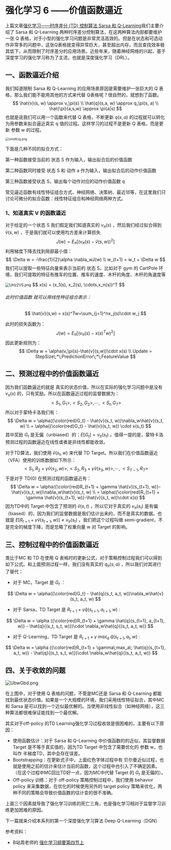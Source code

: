 # 强化学习 6 ——价值函数逼近

上篇文章[强化学习——时序差分 (TD) 控制算法 Sarsa 和 Q-Learning](https://blog.csdn.net/november_chopin/article/details/107897225)我们主要介绍了 Sarsa 和 Q-Learning 两种时序差分控制算法，在这两种算法内部都要维护一张 Q 表格，对于小型的强化学习问题是非常灵活高效的。但是在状态和可选动作非常多的问题中，这张Q表格就变得异常巨大，甚至超出内存，而且查找效率极其低下，从而限制了时序差分的应用场景。近些年来，随着神经网络的兴起，基于深度学习的强化学习称为了主流，也就是深度强化学习（DRL）。

## 一、函数逼近介绍

我们知道限制 Sarsa 和 Q-Learning 的应用场景原因是需要维护一张巨大的 Q 表格，那么我们能不能用其他的方式来代替 Q表格呢？很自然的，就想到了函数。
$$
\hat{v}(s, w) \approx v_\pi(s) \\
\hat{q}(s,a, w) \approx q_\pi(s, a) \\
\hat{\pi}{a,s,w} \approx \pi(a|s)
$$
也就是说我们可以用一个函数来代替 Q 表格，不断更新 $q(s,a)$ 的过程就可以转化为用参数来拟合逼近真实 q 值的过程。这样学习的过程不是更新 Q 表格，而是更新  参数 w 的过程。

<img src="https://s1.ax1x.com/2020/07/22/UHzRUg.png" alt="UHzRUg.png" style="zoom:67%;" />

下面是几种不同的拟合方式：

第一种函数接受当前的 状态 S 作为输入，输出拟合后的价值函数

第二种函数同时接受 状态 S 和 动作 a 作为输入，输出拟合后的动作价值函数

第三种函数接受状态 S，输出每个动作对应的动作价值函数 q

常见逼近函数有线性特征组合方式、神经网络、决策树、最近邻等，在这里我们只讨论可微分的拟合函数：线性特征组合和神经网络两种方式。

### 1、知道真实 V 的函数逼近

对于给定的一个状态 S 我们假定我们知道真实的 $v_\pi(s)$ ，然后我们经过拟合得到 $\hat{v}(s, w)$ ，于是我们就可以使用均方差来计算损失
$$
J(w) = E_\pi[(v_\pi(s) - \hat{v}(s, w))^2]
$$
利用梯度下降去找到局部最小值：
$$
\Delta w = -\frac{1}{2}\alpha \nabla_wJ(w) \\
w_{t+1} = w_t + \Delta w
$$
我们可以提取一些特征向量来表示当前的 状态 S，比如对于 gym 的 CartPole 环境，我们可提取的特征有推车的位置、推车的速度、木杆的角度、木杆的角速度等

<img src="https://s1.ax1x.com/2020/07/22/UHz2VS.png" alt="UHz2VS.png" style="zoom: 80%;" />
$$
x(s) = (x_1(s), x_2(s), \cdots,x_n(s))^T
$$

###### 此时价值函数 就可以用线性特征组合表示：

$$
\hat{v}(s,w) = x(s)^Tw=\sum_{j=1}^nx_j(s)\cdot w_j
$$

此时的损失函数为：
$$
J(w) = E_\pi[(v_\pi(s) - x(s)^T w)^2]
$$
因此更新规则为：
$$
\Delta w = \alpha(v_\pi(s)-\hat{v}(s,w))\cdot x(s) \\
Update = StepSize\;*\;PredictionError\;*\;FeatureValue
$$

## 二、预测过程中的价值函数逼近

因为我们函数逼近的就是 真实的状态价值，所以在实际的强化学习问题中是没有 $v_\pi(s)$ 的，只有奖励。所以在函数逼近过程的监督数据为：
$$
<S_1, G_1>, <S_2, G_2>, \cdots ,<S_t, G_T>
$$
所以对于蒙特卡洛我们有：
$$
\Delta w = \alpha({\color{red}G_t} - \hat{v}(s_t, w))\nabla_w\hat{v}(s_t, w) \\
= \alpha({\color{red}G_t} - \hat{v}(s_t, w)) \cdot x(s_t)
$$
其中奖励 $G_t$ 是无偏（unbiased）的：$E[G_t] = v_\pi(s_t)$ 。值得一提的是，蒙特卡洛预测过程的函数逼近在线性或者是非线性都能收敛。

对于TD算法，我们使用 $\hat{v}(s_t, w)$ 来代替 TD Target。所以我们在价值函数逼近（VFA）使用的训练数据如下所示：
$$
<S_1, R_2+\gamma \hat{v}(s_2, w)>,<S_2, R_3+\gamma \hat{v}(s_3, w)>,\cdots,<S_{T-1}, R_T>
$$
于是对于 TD(0) 在预测过程的函数逼近有：
$$
\Delta w = \alpha({\color{red}R_{t+1} + \gamma \hat{v}(s_{t+1}, w)}-\hat{v}(s_t, w))\nabla_w\hat{v}(s_t, w) \\
= \alpha({\color{red}R_{t+1} + \gamma \hat{v}(s_{t+1}, w)}-\hat{v}(s_t, w))\cdot x(s)
$$
因为TD中的 Target 中包含了预测的 $\hat{v}(s,t)$ ，所以它对于真实的 $v_\pi(s_t)$ 是有偏（biased）的，因为我们的监督数据是我们估计出来的，而不是真实的数据。也就是 $E[R_{t+1} + \gamma \hat{v}(s_{t+1}, w)] \neq v_\pi(s_t)$ 。我们把这个过程叫做 semi-gradient，不是完全的梯度下降，而是忽略了权重向量 w 对 Target 的影响。

## 三、控制过程中的价值函数逼近

类比于MC 和 TD 在使用 Q 表格时的更新公式，对于策略控制过程我们可以得到如下公式。和上面预测过程一样，我们没有真实的 $q_\pi(s,a)$ ，所以我们对其进行了替代：

- 对于 MC，Target 是 $G_t$ ：

$$
\Delta w = \alpha({\color{red}G_t} - \hat{q}(s_t, a_t, w))\nabla_w\hat{v}(s_t, a_t, w)
$$

- 对于 Sarsa，TD Target 是 $R_{t+1} + \gamma \hat{q}(s_{t+1}, a_{t+1}, w)$ :

$$
\Delta w = \alpha ({\color{red}R_{t+1} + \gamma \hat{q}(s_{t+1}, a_{t+1}, w)} - \hat{q}{(s_t, s_t, w)})\cdot \nabla_w\hat{q}{(s_t, a_t, w)}
$$

- 对于 Q-Learning，TD Target 是 $R_{t+1} + \gamma\;max_a\; \hat{q}(s_{t+1}, a_t, w)$ :

$$
\Delta w = \alpha ({\color{red}R_{t+1} + \gamma\;max_a\; \hat{q}(s_{t+1}, a_t, w)} - \hat{q}{(s_t, s_t, w)})\cdot \nabla_w\hat{q}{(s_t, a_t, w)}
$$

## 四、关于收敛的问题

![UbwGbd.png](https://s1.ax1x.com/2020/07/22/UbwGbd.png)

在上图中，对于使用 Q 表格的问题，不管是MC还是 Sarsa 和 Q-Learning 都能找到最优状态价值。如果是一个大规模的环境，我们采用线性特征拟合，其中MC 和 Sarsa 是可以找到一个近似最优解的。当使用非线性拟合（如神经网络），这三种算法都很难保证能找到一个最优解。

其实对于off-policy 的TD Learning强化学习过程收敛是很困难的，主要有以下原因：

- 使用函数估计：对于 Sarsa 和 Q-Learning 中价值函数的的近似，其监督数据 Target 是不等于真实值的，因为TD Target 中包含了需要优化的 参数 w，也叫作 半梯度TD，其中会存在误差。
- Bootstrapping：在更新式子中，上面红色字体过程中有 贝尔曼近似过程，也就是使用之前的估计来估计当前的函数，这个过程中也引入了不确定因素。（在这个过程中MC回比TD好一点，因为MC中代替 Target 的 $G_t$ 是无偏的）。
- Off-policy 训练：对于 off-policy 策略控制过程中，我们使用 behavior policy 来采集数据，在优化的时候使用另外的 target policy 策略来优化，两种不同的策略会导致价值函数的估计变的很不准确。

上面三个因素就导致了强化学习训练的死亡三角，也是强化学习相对于监督学习训练更加困难的原因。

下一篇就来介绍本系列的第一个深度强化学习算法 Deep Q-Learning（DQN）



参考资料：

- B站周老师的 [强化学习纲要第四节上](https://www.bilibili.com/video/BV1w54y1d7se)

